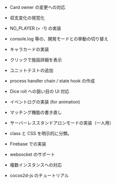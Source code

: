 
* Card owner の変更への対応
* 収支変化の視覚化
* NO_PLAYER (= -1) の実装
* console.log 等の、開発モードとの挙動の切り替え
* キャラカードの実装
* クリックで施設詳細を表示
* ユニットテストの追加
* process handler chain / state hook の作成
* Dice roll への狙い目の UI 対応
* イベントログの実装 (for animation)
* マッチング機能の書き直し
* サーバーレススタンドアロンモードの実装（一人用）
* class と CSS を明示的に分類。

* Firebase での実装
* websocket のサポート

* 複数インスタンスへの対応
* cocos2d-js のチュートリアル
